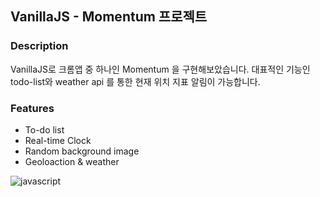 ## VanillaJS - Momentum 프로젝트

### Description
VanillaJS로 크롬앱 중 하나인 Momentum 을 구현해보았습니다. 대표적인 기능인 todo-list와 weather api 를 통한 현재 위치 지표 알림이 가능합니다.

### Features 
* To-do list
* Real-time Clock
* Random background image
* Geoloaction & weather

![javascript](https://user-images.githubusercontent.com/95459711/160228730-e26d8a2b-015a-45d7-a0b6-981a55600a92.jpg)
